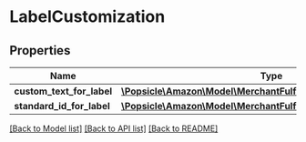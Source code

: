 # LabelCustomization

## Properties
Name | Type | Description | Notes
------------ | ------------- | ------------- | -------------
**custom_text_for_label** | [**\Popsicle\Amazon\Model\MerchantFulfillment\CustomTextForLabel**](CustomTextForLabel.md) |  | [optional] 
**standard_id_for_label** | [**\Popsicle\Amazon\Model\MerchantFulfillment\StandardIdForLabel**](StandardIdForLabel.md) |  | [optional] 

[[Back to Model list]](../../README.md#documentation-for-models) [[Back to API list]](../../README.md#documentation-for-api-endpoints) [[Back to README]](../../README.md)

